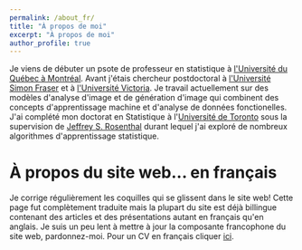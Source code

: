 ```yaml
---
permalink: /about_fr/
title: "À propos de moi"
excerpt: "À propos de moi"
author_profile: true
---
```



Je viens de débuter un psote de professeur en statistique à [l'Université du Québec à Montréal](https://statqam.uqam.ca). Avant j'étais chercheur postdoctoral à [l'Université Simon Fraser](https://www.sfu.ca/) et à [l'Université Victoria](https://www.uvic.ca/). Je travail actuellement sur des modèles d'analyse d'image et de génération d'image qui combinent des concepts d'apprentissage machine et d'analyse de données fonctionelles. J'ai complété mon doctorat en Statistique à l'[Université de Toronto](http://www.utstat.utoronto.ca) sous la supervision de [Jeffrey S. Rosenthal](http://probability.ca/jeff/) durant lequel j'ai exploré de nombreux algorithmes d'apprentissage statistique. 

À propos du site web... en français
=====

Je corrige régulièrement les coquilles qui se glissent dans le site web! Cette page fut complètement traduite mais la plupart du site est déjà billingue contenant des articles et des présentations autant en français qu'en anglais. Je suis un peu lent à mettre à jour la composante francophone du site web, pardonnez-moi. Pour un CV en français cliquer [ici](https://cedricbeaulac.github.io/files/CV_Francais_112022.pdf).



